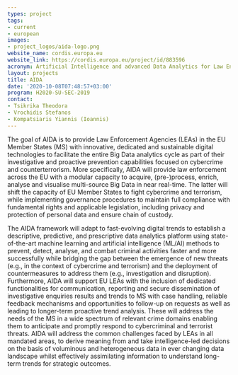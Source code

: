 ```yaml
---
types: project
tags:
- current
- european
images:
- project_logos/aida-logo.png
website_name: cordis.europa.eu
website_link: https://cordis.europa.eu/project/id/883596
acronym: Artificial Intelligence and advanced Data Analytics for Law Enforcement Agencies
layout: projects
title: AIDA
date: '2020-10-08T07:48:57+03:00'
program: H2020-SU-SEC-2019
contact:
- Tsikrika Theodora
- Vrochidis Stefanos
- Kompatsiaris Yiannis (Ioannis)
---
```

<p>
The goal of AIDA is to provide  Law Enforcement Agencies (LEAs) in the EU Member States (MS) with innovative, dedicated and sustainable digital technologies to facilitate the entire Big Data analytics cycle as part of their investigative and proactive prevention capabilities focused on cybercrime and counterterrorism. More specifically, AIDA will provide law enforcement across the EU with a modular capacity to acquire, (pre-)process, enrich, analyse and visualise multi-source Big Data in near real-time. The latter will shift the capacity of EU Member States to fight cybercrime and terrorism, while implementing governance procedures to maintain full compliance with fundamental rights and applicable legislation, including privacy and protection  of personal data and ensure chain of custody. 
</p>
<p>
The AIDA framework will adapt to fast-evolving digital trends to establish a descriptive, predictive, and prescriptive data analytics platform using state-of-the-art machine learning and artificial intelligence (ML/AI) methods to prevent, detect, analyse, and combat criminal activities faster and more successfully while bridging the gap between the emergence of new threats (e.g., in the context of cybercrime and terrorism) and the deployment of countermeasures to address them (e.g., investigation and disruption).  Furthermore, AIDA will support EU LEAs with the inclusion of dedicated functionalities for communication, reporting and secure dissemination of investigative enquiries results and trends to MS with case handling, reliable feedback mechanisms and opportunities to follow-up on requests as well as leading to longer-term proactive trend analysis. These will address the needs of the MS in a wide spectrum of relevant crime domains enabling them to anticipate and promptly respond to cybercriminal and terrorist threats. AIDA will address the common challenges faced by LEAs in all mandated areas, to derive meaning from and take intelligence-led decisions on the basis of voluminous and heterogeneous data in ever changing data landscape whilst effectively assimilating information to understand long-term trends for strategic outcomes.
</p>

